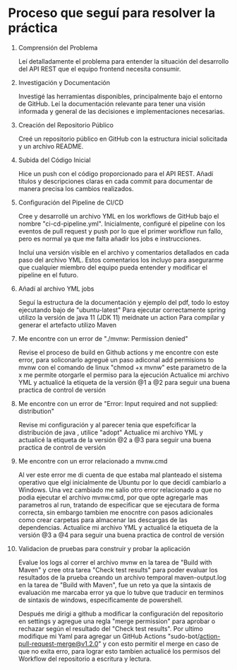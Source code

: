 # Proceso que seguí para resolver la práctica

1. Comprensión del Problema

   Leí detalladamente el problema para entender la situación del desarrollo del API REST que el equipo frontend necesita consumir.
    
2. Investigación y Documentación

   Investigé las herramientas disponibles, principalmente bajo el entorno de GitHub. Leí la documentación relevante para tener una visión informada y general de las decisiones e implementaciones necesarias.
    
3. Creación del Repositorio Público

   Creé un repositorio público en GitHub con la estructura inicial solicitada y un archivo README.
    
4. Subida del Código Inicial

   Hice un push con el código proporcionado para el API REST. Añadí títulos y descripciones claras en cada commit para documentar de manera precisa los cambios realizados.
    
5. Configuración del Pipeline de CI/CD

   Cree y desarrollé un archivo YML en los workflows de GitHub bajo el nombre "ci-cd-pipeline.yml". Inicialmente, configuré el pipeline con los eventos de pull request y push por lo que el primer workflow run fallo, pero es normal ya que me falta añadir los jobs e instrucciones.
    
   Incluí una versión visible en el archivo y comentarios detallados en cada paso del archivo YML. Estos comentarios los incluyo para asegurarme que cualquier miembro del equipo pueda entender y modificar el pipeline en el futuro.
    
6. Añadí al archivo YML jobs

   Seguí la estructura de la documentación y ejemplo del pdf, todo lo estoy ejecutando bajo de "ubuntu-latest"
   Para ejecutar correctamente spring utilizo la versión de java 11 (JDK 11) meidnate un action
   Para compilar y generar el artefacto utilizo Maven
    
7. Me encontre con un error de "./mvnw: Permission denied"

   Revise el proceso de build en Github actions y me encontre con este error, para soliconarlo agregué un paso adiconal add permisions to mvnw con el comando de linux "chmod +x mvnw" este parametro de la x me permite otorgarle el permiso para la ejecución
   Actualice mi archivo YML y actualicé la etiqueta de la versión @1 a @2 para seguir una buena practica de control de versión

8. Me encontre con un error de "Error: Input required and not supplied: distribution"

   Revise mi configuración y al parecer tenia que espefcificar la distribución de java , utilice "adopt"
   Actualice mi archivo YML y actualicé la etiqueta de la versión @2 a @3 para seguir una buena practica de control de versión

9. Me encontre con un error relacionado a mvnw.cmd

   Al ver este error me di cuenta de que estaba mal planteado el sistema operativo que elgí inicialmente de Ubuntu por lo que decidí cambiarlo a Windows.
   Una vez cambiado me salio otro error relacionado a que no podia ejecutar el archivo mvnw.cmd, por que opte agregarle mas parametros al run, tratando de especificar que se ejecutara de forma correcta, sin embargo tambien me enocntre con pasos adicionales como crear carpetas para almacenar las descargas de las dependencias.
   Actualice mi archivo YML y actualicé la etiqueta de la versión @3 a @4 para seguir una buena practica de control de versión

10. Validacion de pruebas para construir y probar la aplicación

    Evalue los logs al correr el archivo mvnw en  la tarea de "Build with Maven" y cree otra tarea "Check test results" para poder evaluar los resultados de la prueba creando un archivo temporal maven-output.log en la tarea de "Build with Maven", fue un reto ya que la sintaxis de evaluación me marcaba error ya que lo tubve que traducir en terminos de sintaxis de windows, especificamente de powershell.

    Después me dirigi a github a modificar la configuración del repositorio en settings y agregue una regla "merge permission" para aprobar o rechazar según el resultado del "Check test results".
    Por ultimo modifique mi Yaml para agregar un GitHub Actions "sudo-bot/action-pull-request-merge@v1.2.0" y con esto permitir el merge en caso de que no exita erro, para lograr esto tambien actualicé los permisos del Workflow del repositorio a escritura y lectura.
